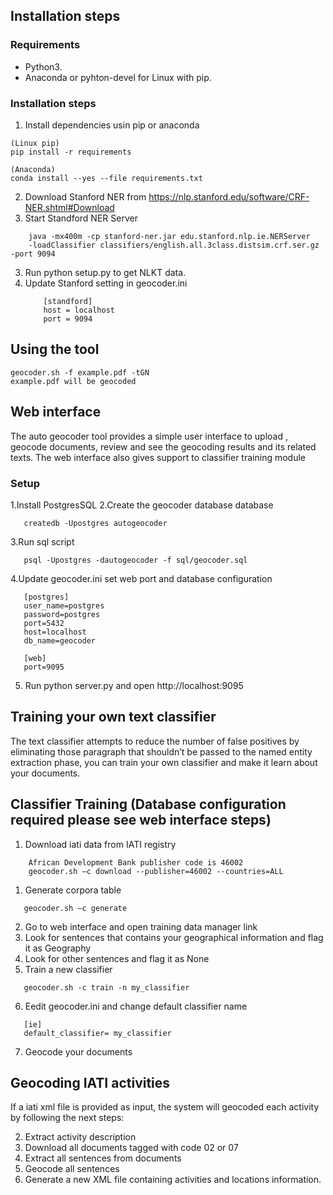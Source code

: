 
## Installation steps
### Requirements
- Python3.
- Anaconda or pyhton-devel for Linux with pip.

### Installation steps
1. Install dependencies usin pip or anaconda
```
(Linux pip) 
pip install -r requirements

(Anaconda)
conda install --yes --file requirements.txt
```
2. Download Stanford NER from https://nlp.stanford.edu/software/CRF-NER.shtml#Download
3. Start Standford NER Server

```
	java -mx400m -cp stanford-ner.jar edu.stanford.nlp.ie.NERServer 
	-loadClassifier classifiers/english.all.3class.distsim.crf.ser.gz -port 9094

```
3. Run python setup.py to get NLKT data.
4. Update Stanford setting in geocoder.ini
	```
		[standford]
		host = localhost
		port = 9094
	```

## Using the tool
```
geocoder.sh -f example.pdf -tGN
example.pdf will be geocoded
 ```

## Web interface
The auto geocoder tool provides a simple user interface to upload , geocode documents, review and see the geocoding results and its related texts. 
The web interface also gives support to classifier training module

### Setup
1.Install PostgresSQL
2.Create the geocoder database  database
 ```
	createdb -Upostgres autogeocoder
 ```
3.Run sql script
 ```
 	psql -Upostgres -dautogeocoder -f sql/geocoder.sql
 
 ```
4.Update geocoder.ini set web port and database configuration
 ```
	[postgres]
	user_name=postgres
	password=postgres
	port=5432
	host=localhost
	db_name=geocoder

	[web]
	port=9095
 ```
5. Run python server.py and open http://localhost:9095

## Training your own text classifier
The text classifier attempts to reduce the number of false positives by eliminating those paragraph that shouldn’t be passed to the  named entity extraction phase, you can train your own classifier and make it learn about your documents.

## Classifier Training (Database configuration required please see web interface steps)
1. Download iati data from IATI registry
```
	African Development Bank publisher code is 46002
	geocoder.sh –c download --publisher=46002 --countries=ALL

```
1. Generate corpora table
 ```
	geocoder.sh –c generate

```
2. Go to web interface and open training data manager link
3. Look for sentences that contains your geographical information and flag it as Geography
4. Look for other sentences and flag it as None
5. Train a new classifier
 ```
	geocoder.sh -c train -n my_classifier
 ```
6. Eedit geocoder.ini and change default classifier name
  ```
	 [ie]
	 default_classifier= my_classifier
 ```
7. Geocode your documents

## Geocoding IATI activities
If a iati xml file is provided as input, the system will geocoded each activity by following the next steps:

2. Extract activity description
3. Download all documents tagged with code 02 or 07
4. Extract all sentences from documents
5. Geocode all sentences
6. Generate a new XML file containing activities and locations information.




